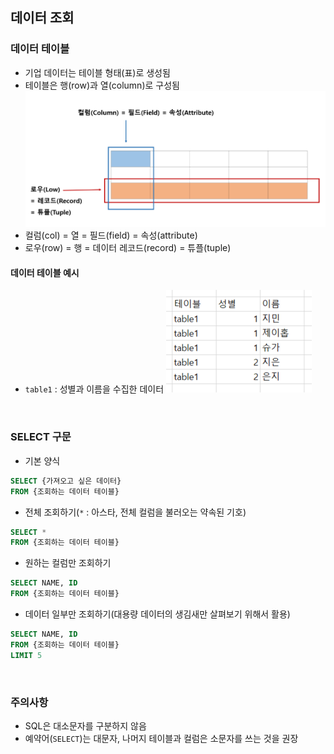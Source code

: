 ## 데이터 조회

### 데이터 테이블
- 기업 데이터는 테이블 형태(표)로 생성됨
- 테이블은 행(row)과 열(column)로 구성됨
![행렬](../img/col_row.PNG)
- 컬럼(col) = 열 = 필드(field) = 속성(attribute) 
- 로우(row) = 행 = 데이터 레코드(record) = 튜플(tuple)

#### 데이터 테이블 예시
- `table1` : 성별과 이름을 수집한 데이터
![table1](../img/테이블.PNG)

<br>

### SELECT 구문
- 기본 양식
```sql
SELECT {가져오고 싶은 데이터} 
FROM {조회하는 데이터 테이블}
```

- 전체 조회하기(`*` : 아스타, 전체 컬럼을 불러오는 약속된 기호)
```sql
SELECT * 
FROM {조회하는 데이터 테이블}
```

- 원하는 컬럼만 조회하기
```sql
SELECT NAME, ID
FROM {조회하는 데이터 테이블}
```

- 데이터 일부만 조회하기(대용량 데이터의 생김새만 살펴보기 위해서 활용)
```sql
SELECT NAME, ID
FROM {조회하는 데이터 테이블}
LIMIT 5
```

<br>

### 주의사항
- SQL은 대소문자를 구분하지 않음
- 예약어(`SELECT`)는 대문자, 나머지 테이블과 컬럼은 소문자를 쓰는 것을 권장